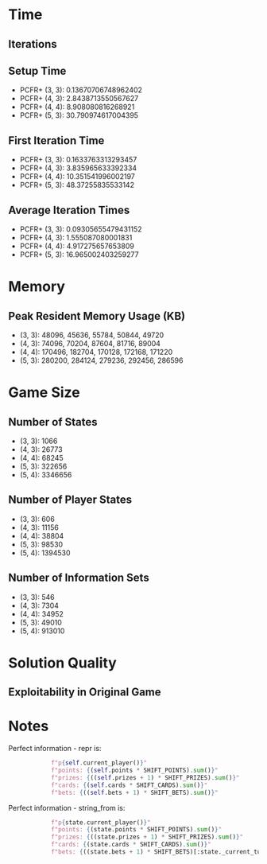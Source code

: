 # Time

## Iterations

## Setup Time

 * PCFR+ (3, 3): 0.13670706748962402
 * PCFR+ (4, 3): 2.8438713550567627
 * PCFR+ (4, 4): 8.908080816268921
 * PCFR+ (5, 3): 30.790974617004395

## First Iteration Time

 * PCFR+ (3, 3): 0.1633763313293457
 * PCFR+ (4, 3): 3.835965633392334
 * PCFR+ (4, 4): 10.351541996002197
 * PCFR+ (5, 3): 48.37255835533142

## Average Iteration Times

 * PCFR+ (3, 3): 0.09305655479431152
 * PCFR+ (4, 3): 1.555087080001831
 * PCFR+ (4, 4): 4.917275657653809
 * PCFR+ (5, 3): 16.965002403259277

# Memory

## Peak Resident Memory Usage (KB)

 * (3, 3): 48096, 45636, 55784, 50844, 49720
 * (4, 3): 74096, 70204, 87604, 81716, 89004
 * (4, 4): 170496, 182704, 170128, 172168, 171220
 * (5, 3): 280200, 284124, 279236, 292456, 286596

# Game Size

## Number of States

 * (3, 3): 1066
 * (4, 3): 26773
 * (4, 4): 68245
 * (5, 3): 322656
 * (5, 4): 3346656

## Number of Player States

 * (3, 3): 606 
 * (4, 3): 11156
 * (4, 4): 38804
 * (5, 3): 98530
 * (5, 4): 1394530

## Number of Information Sets

 * (3, 3): 546
 * (4, 3): 7304
 * (4, 4): 34952
 * (5, 3): 49010
 * (5, 4): 913010

# Solution Quality

## Exploitability in Original Game


# Notes

Perfect information - repr is:
```python
            f"p{self.current_player()}"
            f"points: {(self.points * SHIFT_POINTS).sum()}"
            f"prizes: {((self.prizes + 1) * SHIFT_PRIZES).sum()}"
            f"cards: {(self.cards * SHIFT_CARDS).sum()}"
            f"bets: {((self.bets + 1) * SHIFT_BETS).sum()}"
```

Perfect information - string_from is:
```python
            f"p{state.current_player()}"
            f"points: {(state.points * SHIFT_POINTS).sum()}"
            f"prizes: {((state.prizes + 1) * SHIFT_PRIZES).sum()}"
            f"cards: {(state.cards * SHIFT_CARDS).sum()}"
            f"bets: {((state.bets + 1) * SHIFT_BETS)[:state._current_turn].sum()}"
```